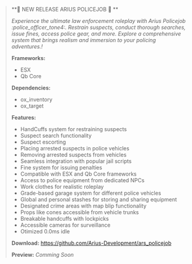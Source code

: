 > **:police_officer:  NEW RELEASE ARIUS POLICEJOB :police_officer:  **
> 
> *Experience the ultimate law enforcement roleplay with Arius Policejob :police_officer_tone4:. Restrain suspects, conduct thorough searches, issue fines, access police gear, and more. Explore a comprehensive system that brings realism and immersion to your policing adventures.!*
> 
> **Frameworks:**
> - ESX
> - Qb Core
> 
> **Dependencies:**
> - ox_inventory
> - ox_target
> 
> **Features:**
> - HandCuffs system for restraining suspects
> - Suspect search functionality
> - Suspect escorting
> - Placing arrested suspects in police vehicles
> - Removing arrested suspects from vehicles
> - Seamless integration with popular jail scripts
> - Fine system for issuing penalties
> - Compatible with ESX and Qb Core frameworks
> - Access to police equipment from dedicated NPCs
> - Work clothes for realistic roleplay
> - Grade-based garage system for different police vehicles
> - Global and personal stashes for storing and sharing equipment
> - Designated crime areas with map blip functionality
> - Props like cones accessible from vehicle trunks
> - Breakable handcuffs with lockpicks
> - Accessible cameras for surveillance
> - Otimized 0.0ms idle
> 
> **Download:**
> https://github.com/Arius-Development/ars_policejob
>  
> **Preview:**
> *Comming Soon*
